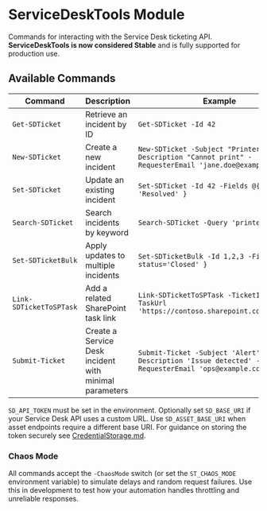 # ServiceDeskTools Module

Commands for interacting with the Service Desk ticketing API. **ServiceDeskTools is now considered Stable** and is fully supported for production use.

## Available Commands

| Command | Description | Example |
|---------|-------------|---------|
| `Get-SDTicket` | Retrieve an incident by ID | `Get-SDTicket -Id 42` |
| `New-SDTicket` | Create a new incident | `New-SDTicket -Subject "Printer issue" -Description "Cannot print" -RequesterEmail 'jane.doe@example.com'` |
| `Set-SDTicket` | Update an existing incident | `Set-SDTicket -Id 42 -Fields @{ status = 'Resolved' }` |
| `Search-SDTicket` | Search incidents by keyword | `Search-SDTicket -Query 'printer'` |
| `Set-SDTicketBulk` | Apply updates to multiple incidents | `Set-SDTicketBulk -Id 1,2,3 -Fields @{ status='Closed' }` |
| `Link-SDTicketToSPTask` | Add a related SharePoint task link | `Link-SDTicketToSPTask -TicketId 42 -TaskUrl 'https://contoso.sharepoint.com/tasks/1'` |
| `Submit-Ticket` | Create a Service Desk incident with minimal parameters | `Submit-Ticket -Subject 'Alert' -Description 'Issue detected' -RequesterEmail 'ops@example.com'` |

`SD_API_TOKEN` must be set in the environment. Optionally set `SD_BASE_URI` if your Service Desk API uses a custom URL. Use `SD_ASSET_BASE_URI` when asset endpoints require a different base URI.
For guidance on storing the token securely see [CredentialStorage.md](./CredentialStorage.md).

### Chaos Mode

All commands accept the `-ChaosMode` switch (or set the `ST_CHAOS_MODE` environment variable) to simulate delays and random request failures. Use this in development to test how your automation handles throttling and unreliable responses.
